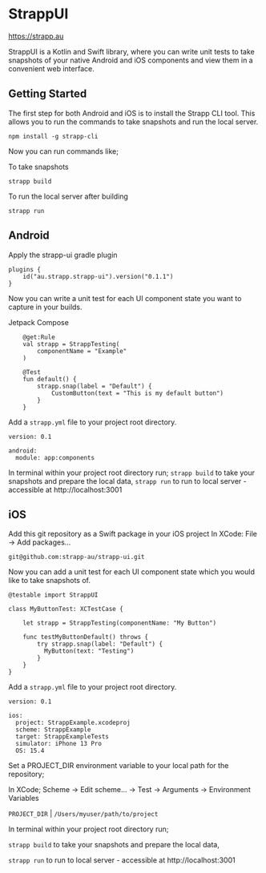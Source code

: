 # StrappUI

https://strapp.au

StrappUI is a Kotlin and Swift library, where you can write unit tests to take snapshots of your native Android and iOS components and view them in a convenient web interface.

## Getting Started

The first step for both Android and iOS is to install the Strapp CLI tool. This allows you to run the commands to take snapshots and run the local server.
```
npm install -g strapp-cli
```

Now you can run commands like;

To take snapshots
```
strapp build
```

To run the local server after building
```
strapp run 
```


## Android
Apply the strapp-ui gradle plugin
```
plugins {
    id("au.strapp.strapp-ui").version("0.1.1")
}
```

Now you can write a unit test for each UI component state you want to capture in your builds.

Jetpack Compose
```
    @get:Rule
    val strapp = StrappTesting(
        componentName = "Example"
    )

    @Test
    fun default() {
        strapp.snap(label = "Default") {
            CustomButton(text = "This is my default button")
        }
    }
```

Add a `strapp.yml` file to your project root directory.
```
version: 0.1

android:
  module: app:components
```

In terminal within your project root directory run;
`strapp build` to take your snapshots and prepare the local data,
`strapp run` to run to local server - accessible at http://localhost:3001


## iOS 
Add this git repository as a Swift package in your iOS project
In XCode: File -> Add packages...
```
git@github.com:strapp-au/strapp-ui.git
```

Now you can add a unit test for each UI component state which you would like to take snapshots of.
```
@testable import StrappUI

class MyButtonTest: XCTestCase {
    
    let strapp = StrappTesting(componentName: "My Button")
    
    func testMyButtonDefault() throws {
        try strapp.snap(label: "Default") {
          MyButton(text: "Testing")
        }
    }
}
```

Add a `strapp.yml` file to your project root directory.
```
version: 0.1

ios:
  project: StrappExample.xcodeproj
  scheme: StrappExample
  target: StrappExampleTests
  simulator: iPhone 13 Pro
  OS: 15.4
```

Set a PROJECT_DIR environment variable to your local path for the repository;

In XCode; Scheme -> Edit scheme... -> Test -> Arguments -> Environment Variables

`PROJECT_DIR` | `/Users/myuser/path/to/project`

In terminal within your project root directory run;

`strapp build` to take your snapshots and prepare the local data,

`strapp run` to run to local server - accessible at http://localhost:3001


